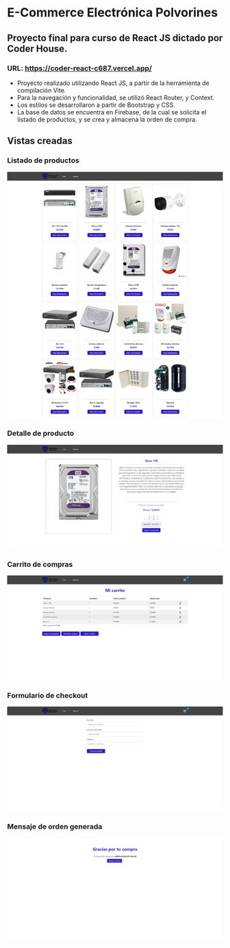 # E-Commerce Electrónica Polvorines

## Proyecto final para curso de React JS dictado por Coder House.

### URL: https://coder-react-c687.vercel.app/

- Proyecto realizado utilizando React JS, a partir de la herramienta de compilación Vite.
- Para la navegación y funcionalidad, se utilizó React Router, y Context.
- Los estilos se desarrollaron a partir de Bootstrap y CSS.
- La base de datos se encuentra en Firebase, de la cual se solicita el listado de productos, y se crea y almacena la orden de compra.


## **Vistas creadas**

### **Listado de productos**

![Listado productos](https://github.com/MedinaJuaan/CoderReact/blob/main/src/assets/Images/Readme/listado.png?raw=true)

### **Detalle de producto**

![Detalle de producto](https://github.com/MedinaJuaan/CoderReact/blob/main/src/assets/Images/Readme/detalle.png?raw=true)

### **Carrito de compras**

![Carrito de compras](https://github.com/MedinaJuaan/CoderReact/blob/main/src/assets/Images/Readme/carrito.png?raw=true)

### **Formulario de checkout**

![Formulario de checkout](/src/assets/Images/Readme/formulario.png)

### **Mensaje de orden generada**

![Mensaje de orden generada](/src/assets/Images/Readme/thankyou.png)


